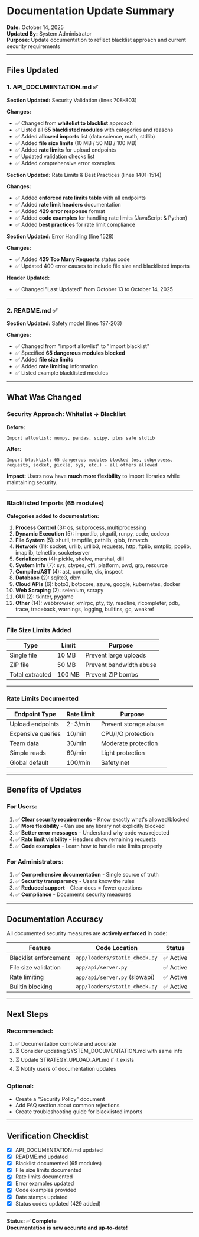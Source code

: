 # Documentation Update Summary

**Date:** October 14, 2025  
**Updated By:** System Administrator  
**Purpose:** Update documentation to reflect blacklist approach and current security requirements

---

## Files Updated

### 1. API_DOCUMENTATION.md ✅

**Section Updated:** Security Validation (lines 708-803)

**Changes:**
- ✅ Changed from **whitelist to blacklist** approach
- ✅ Listed all **65 blacklisted modules** with categories and reasons
- ✅ Added **allowed imports** list (data science, math, stdlib)
- ✅ Added **file size limits** (10 MB / 50 MB / 100 MB)
- ✅ Added **rate limits** for upload endpoints
- ✅ Updated validation checks list
- ✅ Added comprehensive error examples

**Section Updated:** Rate Limits & Best Practices (lines 1401-1514)

**Changes:**
- ✅ Added **enforced rate limits table** with all endpoints
- ✅ Added **rate limit headers** documentation
- ✅ Added **429 error response** format
- ✅ Added **code examples** for handling rate limits (JavaScript & Python)
- ✅ Added **best practices** for rate limit compliance

**Section Updated:** Error Handling (line 1528)

**Changes:**
- ✅ Added **429 Too Many Requests** status code
- ✅ Updated 400 error causes to include file size and blacklisted imports

**Header Updated:**
- ✅ Changed "Last Updated" from October 13 to October 14, 2025

---

### 2. README.md ✅

**Section Updated:** Safety model (lines 197-203)

**Changes:**
- ✅ Changed from "Import allowlist" to "Import blacklist"
- ✅ Specified **65 dangerous modules blocked**
- ✅ Added **file size limits**
- ✅ Added **rate limiting** information
- ✅ Listed example blacklisted modules

---

## What Was Changed

### Security Approach: Whitelist → Blacklist

**Before:**
```
Import allowlist: numpy, pandas, scipy, plus safe stdlib
```

**After:**
```
Import blacklist: 65 dangerous modules blocked (os, subprocess, requests, socket, pickle, sys, etc.) - all others allowed
```

**Impact:** Users now have **much more flexibility** to import libraries while maintaining security.

---

### Blacklisted Imports (65 modules)

**Categories added to documentation:**

1. **Process Control** (3): os, subprocess, multiprocessing
2. **Dynamic Execution** (5): importlib, pkgutil, runpy, code, codeop
3. **File System** (5): shutil, tempfile, pathlib, glob, fnmatch
4. **Network** (11): socket, urllib, urllib3, requests, http, ftplib, smtplib, poplib, imaplib, telnetlib, socketserver
5. **Serialization** (4): pickle, shelve, marshal, dill
6. **System Info** (7): sys, ctypes, cffi, platform, pwd, grp, resource
7. **Compiler/AST** (4): ast, compile, dis, inspect
8. **Database** (2): sqlite3, dbm
9. **Cloud APIs** (6): boto3, botocore, azure, google, kubernetes, docker
10. **Web Scraping** (2): selenium, scrapy
11. **GUI** (2): tkinter, pygame
12. **Other** (14): webbrowser, xmlrpc, pty, tty, readline, rlcompleter, pdb, trace, traceback, warnings, logging, builtins, gc, weakref

---

### File Size Limits Added

| Type | Limit | Purpose |
|------|-------|---------|
| Single file | 10 MB | Prevent large uploads |
| ZIP file | 50 MB | Prevent bandwidth abuse |
| Total extracted | 100 MB | Prevent ZIP bombs |

---

### Rate Limits Documented

| Endpoint Type | Rate Limit | Purpose |
|--------------|------------|---------|
| Upload endpoints | 2-3/min | Prevent storage abuse |
| Expensive queries | 10/min | CPU/I/O protection |
| Team data | 30/min | Moderate protection |
| Simple reads | 60/min | Light protection |
| Global default | 100/min | Safety net |

---

## Benefits of Updates

### For Users:
1. ✅ **Clear security requirements** - Know exactly what's allowed/blocked
2. ✅ **More flexibility** - Can use any library not explicitly blocked
3. ✅ **Better error messages** - Understand why code was rejected
4. ✅ **Rate limit visibility** - Headers show remaining requests
5. ✅ **Code examples** - Learn how to handle rate limits properly

### For Administrators:
1. ✅ **Comprehensive documentation** - Single source of truth
2. ✅ **Security transparency** - Users know the rules
3. ✅ **Reduced support** - Clear docs = fewer questions
4. ✅ **Compliance** - Documents security measures

---

## Documentation Accuracy

All documented security measures are **actively enforced** in code:

| Feature | Code Location | Status |
|---------|---------------|--------|
| Blacklist enforcement | `app/loaders/static_check.py` | ✅ Active |
| File size validation | `app/api/server.py` | ✅ Active |
| Rate limiting | `app/api/server.py` (slowapi) | ✅ Active |
| Builtin blocking | `app/loaders/static_check.py` | ✅ Active |

---

## Next Steps

### Recommended:
1. ✅ Documentation complete and accurate
2. ⏳ Consider updating SYSTEM_DOCUMENTATION.md with same info
3. ⏳ Update STRATEGY_UPLOAD_API.md if it exists
4. ⏳ Notify users of documentation updates

### Optional:
- Create a "Security Policy" document
- Add FAQ section about common rejections
- Create troubleshooting guide for blacklisted imports

---

## Verification Checklist

- [x] API_DOCUMENTATION.md updated
- [x] README.md updated
- [x] Blacklist documented (65 modules)
- [x] File size limits documented
- [x] Rate limits documented
- [x] Error examples updated
- [x] Code examples provided
- [x] Date stamps updated
- [x] Status codes updated (429 added)

---

**Status:** ✅ **Complete**  
**Documentation is now accurate and up-to-date!**



